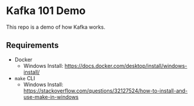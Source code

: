 # Kafka 101 Demo

This repo is a demo of how Kafka works.

## Requirements

- Docker
  - Windows Install: https://docs.docker.com/desktop/install/windows-install/
- `make` CLI
  - Windows Install: https://stackoverflow.com/questions/32127524/how-to-install-and-use-make-in-windows